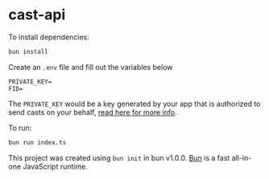 # cast-api

To install dependencies:

```bash
bun install
```

Create an `.env` file and fill out the variables below

```
PRIVATE_KEY=
FID=
```

The `PRIVATE_KEY` would be a key generated by your app that is authorized to send casts on your behalf, [read here for more info](https://www.pinata.cloud/blog/how-to-sign-in-with-warpcast).

To run:

```bash
bun run index.ts
```

This project was created using `bun init` in bun v1.0.0. [Bun](https://bun.sh) is a fast all-in-one JavaScript runtime.
